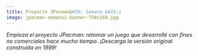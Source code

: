 ```yaml
---
title: Proyecto JPacman&#58; Semana &#35;1
image: jpacman-semana1-banner-750x350.jpg
---
```


*Empieza el proyecto JPacman: retomar un juego que desarrollé con fines no comerciales hace mucho tiempo. ¡Descarga la versión original construida en 1999!*

<!--more-->
